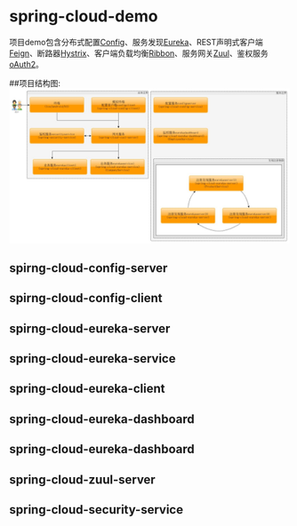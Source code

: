 # spring-cloud-demo
项目demo包含分布式配置[Config](https://github.com/spring-cloud-samples/configserver)、服务发现[Eureka](https://github.com/spring-cloud-samples/eureka)、REST声明式客户端[Feign](https://github.com/spring-cloud-samples/feign-eureka)、断路器[Hystrix](http://cloud.spring.io/spring-cloud-netflix/spring-cloud-netflix.html)、客户端负载均衡[Ribbon](http://cloud.spring.io/spring-cloud-netflix/spring-cloud-netflix.html)、服务网关[Zuul](https://github.com/spring-cloud-samples/zuul-server)、鉴权服务[oAuth2](https://github.com/spring-cloud-samples/authserver)。

##项目结构图:
![项目结构图](summery.jpg)

## spirng-cloud-config-server

## spirng-cloud-config-client

## spirng-cloud-eureka-server

## spring-cloud-eureka-service

## spring-cloud-eureka-client

## spring-cloud-eureka-dashboard

## spring-cloud-eureka-dashboard

## spring-cloud-zuul-server

## spring-cloud-security-service
